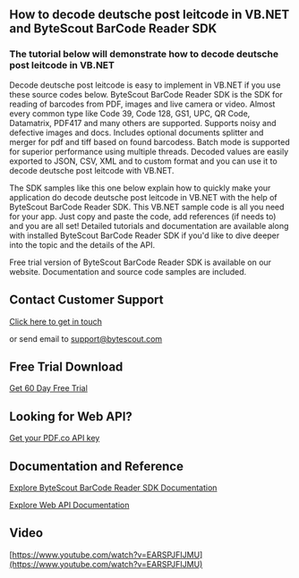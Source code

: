 ## How to decode deutsche post leitcode in VB.NET and ByteScout BarCode Reader SDK

### The tutorial below will demonstrate how to decode deutsche post leitcode in VB.NET

Decode deutsche post leitcode is easy to implement in VB.NET if you use these source codes below. ByteScout BarCode Reader SDK is the SDK for reading of barcodes from PDF, images and live camera or video. Almost every common type like Code 39, Code 128, GS1, UPC, QR Code, Datamatrix, PDF417 and many others are supported. Supports noisy and defective images and docs. Includes optional documents splitter and merger for pdf and tiff based on found barcodess. Batch mode is supported for superior performance using multiple threads. Decoded values are easily exported to JSON, CSV, XML and to custom format and you can use it to decode deutsche post leitcode with VB.NET.

The SDK samples like this one below explain how to quickly make your application do decode deutsche post leitcode in VB.NET with the help of ByteScout BarCode Reader SDK. This VB.NET sample code is all you need for your app. Just copy and paste the code, add references (if needs to) and you are all set! Detailed tutorials and documentation are available along with installed ByteScout BarCode Reader SDK if you'd like to dive deeper into the topic and the details of the API.

Free trial version of ByteScout BarCode Reader SDK is available on our website. Documentation and source code samples are included.

## Contact Customer Support

[Click here to get in touch](https://bytescout.zendesk.com/hc/en-us/requests/new?subject=ByteScout%20BarCode%20Reader%20SDK%20Question)

or send email to [support@bytescout.com](mailto:support@bytescout.com?subject=ByteScout%20BarCode%20Reader%20SDK%20Question) 

## Free Trial Download

[Get 60 Day Free Trial](https://bytescout.com/download/web-installer?utm_source=github-readme)

## Looking for Web API? 

[Get your PDF.co API key](https://pdf.co/documentation/api?utm_source=github-readme)

## Documentation and Reference

[Explore ByteScout BarCode Reader SDK Documentation](https://bytescout.com/documentation/index.html?utm_source=github-readme)

[Explore Web API Documentation](https://pdf.co/documentation/api?utm_source=github-readme)

## Video

[https://www.youtube.com/watch?v=EARSPJFIJMU](https://www.youtube.com/watch?v=EARSPJFIJMU)